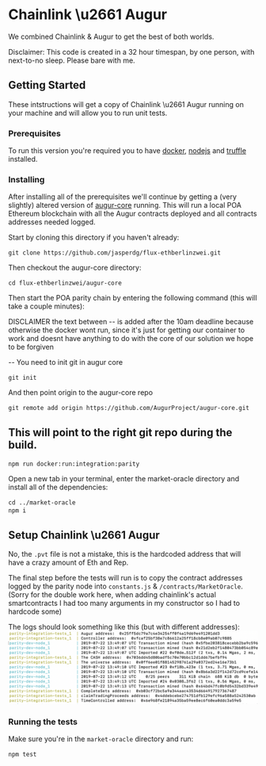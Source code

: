# Chainlink \u2661 Augur

We combined Chainlink & Augur to get the best of both worlds.

Disclaimer: This code is created in a 32 hour timespan, by one person, with next-to-no sleep. Please bare with me.

## Getting Started

These intstructions will get a copy of Chainlink \u2661 Augur running on your machine and will allow you to run unit tests.

### Prerequisites
To run this version you're required you to have [docker](https://www.docker.com/), [nodejs](https://nodejs.org/en/) and [truffle](https://www.trufflesuite.com/) installed.

### Installing
After installing all of the prerequisites we'll continue by getting a (very slightly) altered version of [augur-core](https://github.com/AugurProject/augur-core) running. This will run a local POA Ethereum blockchain with all the Augur contracts deployed and all contracts addresses needed logged.

Start by cloning this directory if you haven't already:

```
git clone https://github.com/jasperdg/flux-ethberlinzwei.git
```

Then checkout the augur-core directory:

```
cd flux-ethberlinzwei/augur-core
```

Then start the POA parity chain by entering the following command (this will take a couple minutes):

DISCLAIMER the text between -- is added after the 10am deadline because otherwise the docker wont run, since it's just for getting our container to work and doesnt have anything to do with the core of our solution we hope to be forgiven

--
You need to init git in augur core
```
git init
```
And then point origin to the augur-core repo
```
git remote add origin https://github.com/AugurProject/augur-core.git
```
This will point to the right git repo during the build.
--

```
npm run docker:run:integration:parity
```

Open a new tab in your terminal, enter the market-oracle directory and install all of the dependencies:
```
cd ../market-oracle
npm i
```

## Setup Chainlink \u2661 Augur

No, the `.pvt` file is not a mistake, this is the hardcoded address that will have a crazy amount of Eth and Rep.

The final step before the tests will run is to copy the contract addresses logged by the parity node into `constants.js` & `/contracts/MarketOracle`. (Sorry for the double work here, when adding chainlink's actual smartcontracts I had too many arguments in my constructor so I had to hardcode some) 

The logs should look something like this (but with different addresses):
![a screenshot showing how the addresses should look](https://github.com/jasperdg/flux-ethberlinzwei/blob/master/docs/assets/addresses-example.png "screenshot of addressses")

### Running the tests
Make sure you're in the `market-oracle` directory and run:
```
npm test
```